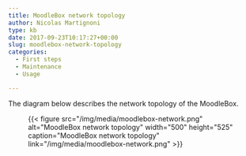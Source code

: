 ```yaml
---
title: MoodleBox network topology
author: Nicolas Martignoni
type: kb
date: 2017-09-23T10:17:27+00:00
slug: moodlebox-network-topology
categories:
  - First steps
  - Maintenance
  - Usage

---
```

The diagram below describes the network topology of the MoodleBox.<figure id="attachment_588" style="max-width: 500px" class="wp-caption alignnone">

{{< figure src="/img/media/moodlebox-network.png" alt="MoodleBox network topology" width="500" height="525" caption="MoodleBox network topology" link="/img/media/moodlebox-network.png" >}}
